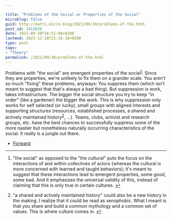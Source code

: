 ```yaml
---

title: "Problems of the Social or Properties of the Social"
microblog: false
guid: http://matti.micro.blog/2021/09/30/problems-of-the.html
post_id: 1413620
date: 2021-09-30T16:51:00+0200
lastmod: 2023-12-28T21:15:18+0200
type: post
tags:
- "Theory"
permalink: /2021/09/30/problems-of-the.html
---
```

<p>Problems with "the social" are emergent properties of the social<sup><a href="#fn1-8648" id="fnr1-8648" title="see footnote" class="footnote">1</a></sup>. Since they are properties, we're unlikely to fix them on a grander scale. You aren't so much "fixing" these problems, anyways: You suppress them (which isn't meant to suggest that that's always a bad thing). But suppression is work, takes infrastructure. The bigger the social structure you try to keep "in order" (like a gardener) the bigger the work. This is why suppression only works for self selected (or lucky), small groups with aligned interests and supporting structures (resources, established processes, a shared and actively maintained history<sup><a href="#fn2-8648" id="fnr2-8648" title="see footnote" class="footnote">2</a></sup>, …). Teams, clubs, activist and research groups, etc. have the best chances to successfully suppress some of the more nastier but nonetheless naturally occurring characteristics of the social. It really is a jungle out there.</p>

- [Forward](/2023/12/28/its-maybe-a.html)

<div class="footnotes">
<hr />
<ol>

<li id="fn1-8648">
<p>"the social" as opposed to the "the cultural" puts the focus on the interactions of and within collectives of actors (whereas the cultural is more concerned with learned and taught behaviors); it's meant to suggest that these interactions lead to emergent properties, some good, some bad. And it emphasizes the universal validity of this, instead of claiming that this is only true in certain cultures. <a href="#fnr1-8648" title="return to article" class="reversefootnote">↩︎</a></p>
</li>

<li id="fn2-8648">
<p>"a shared and actively maintained history" could also be a new history in the making. I realize that it could be read as xenophobic. What I meant is that you share and build a common mythology and a common set of values. This is where culture comes in. <a href="#fnr2-8648" title="return to article" class="reversefootnote">↩︎</a></p>
</li>

</ol>
</div>
